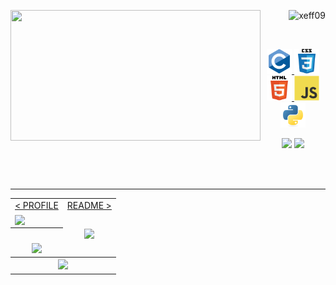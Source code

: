 <div align="center">
  <img align="left" src="https://media.tenor.com/w5a0WVW1GbsAAAAd/nijika-bocchi-the-rock.gif" align="left" width="400px" height="208.5px">

  <p align="right"> <img src="https://komarev.com/ghpvc/?username=xeff09&label=Profile%20views&color=0e75b6&style=flat" alt="xeff09" /> </p>
  <br>

  <p align="center">
    <a href="https://www.cprogramming.com/" target="_blank" rel="noreferrer">
      <img src="https://raw.githubusercontent.com/devicons/devicon/master/icons/c/c-original.svg" alt="c" width="40" height="40"/> 
    </a> 
    <a href="https://www.w3schools.com/css/" target="_blank" rel="noreferrer"> 
      <img src="https://raw.githubusercontent.com/devicons/devicon/master/icons/css3/css3-original-wordmark.svg" alt="css3" width="40" height="40"/> 
    </a> 
    <a href="https://www.w3.org/html/" target="_blank" rel="noreferrer"> 
      <img src="https://raw.githubusercontent.com/devicons/devicon/master/icons/html5/html5-original-wordmark.svg" alt="html5" width="40" height="40"/> 
    </a> 
    <a href="https://developer.mozilla.org/en-US/docs/Web/JavaScript" target="_blank" rel="noreferrer"> 
      <img src="https://raw.githubusercontent.com/devicons/devicon/master/icons/javascript/javascript-original.svg" alt="javascript" width="40" height="40"/> 
    </a> 
    <a href="https://www.python.org" target="_blank" rel="noreferrer"> 
      <img src="https://raw.githubusercontent.com/devicons/devicon/master/icons/python/python-original.svg" alt="python" width="40" height="40"/> 
    </a> 
  </p>
  
  <p align="center">
    <a href="https://www.instagram.com/pp_u.nn/?next=%2F" target="_blank"><img src="https://img.shields.io/badge/pp_u.nn%20-%23f24f1d.svg?&style=for-the-badge&logo=Instagram&logoColor=white"/></a> 
    <a href="https://github.com/XEFF09" target="_blank"><img src="https://img.shields.io/badge/PpUn,9229%20-%237289DA.svg?&style=for-the-badge&logo=discord&logoColor=white"/></a>
  </p>
  
</div>

<br><br>

***

<table>
  <tr>
    <td align="center"><a href="https://github.com/XEFF09">< PROFILE</a></td>
    <td align="center"><a href="https://github.com/XEFF09/XEFF09/blob/main/README.md">README ></a></td>
  </tr>
  <tr>
    <td colspan="2"><img align="center" width="100%" src="https://discord-readme-badge.vercel.app/api?id=361059716891148298"><br></td>
  </tr>
</td>
  <tr>
    <th rowspan="3"><br><img align="center" width="100%" src="https://github-readme-stats.vercel.app/api?username=xeff09&theme=dark&show_icons=true"></th>
  </tr>
  <tr>
    <td align="center"><img width="100%" src="https://spotify-github-profile.vercel.app/api/view?uid=21naz3bxynvq33kljs6f3ytpy&cover_image=true&theme=natemoo-re&show_offline=true&background_color=121212&bar_color_cover=true&bar_color=53b14f"></td>
  </tr>
  <tr>
    <td colspan="2" align="center">
      <img align="center" width="95%" src="https://spotify-recently-played-readme.vercel.app/api?user=21naz3bxynvq33kljs6f3ytpy&count=1" alt=""></img>
    </td>
  </tr>
  <tr><th colspan="2"><img width="100%" src="https://im3.ezgif.com/tmp/ezgif-3-8064fe409a.gif"></th></tr>
</table>




 





